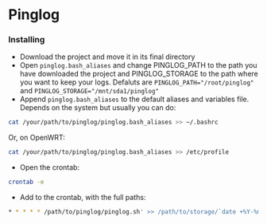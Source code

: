 # Pinglog

### Installing
* Download the project and move it in its final directory  
* Open `pinglog.bash_aliases` and change PINGLOG_PATH to the path you have downloaded the project and PINGLOG_STORAGE to the path where you want to keep your logs. Defaluts are  `PINGLOG_PATH="/root/pinglog"` and `PINGLOG_STORAGE="/mnt/sda1/pinglog"`
* Append `pinglog.bash_aliases` to the default aliases and variables file. Depends on the system but usually you can do:
```bash 
cat /your/path/to/pinglog/pinglog.bash_aliases >> ~/.bashrc
```
Or, on OpenWRT: 
```bash 
cat /your/path/to/pinglog/pinglog.bash_aliases >> /etc/profile
```

* Open the crontab:
```bash
crontab -e
```
* Add to the crontab, with the full paths:
```bash
* * * * * /path/to/pinglog/pinglog.sh' >> /path/to/storage/`date +%Y-%m-%d`.txt
```
